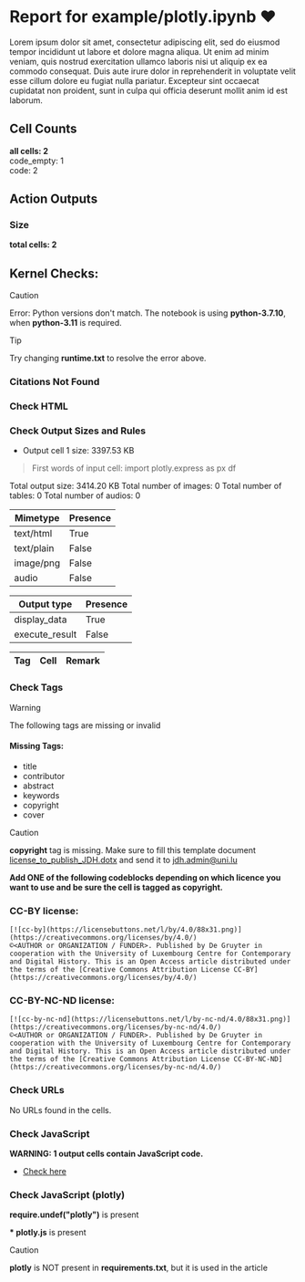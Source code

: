 # Report for example/plotly.ipynb ❤ 

Lorem ipsum dolor sit amet, consectetur adipiscing elit, sed do eiusmod tempor incididunt ut labore et dolore magna aliqua. Ut enim ad minim veniam, quis nostrud exercitation ullamco laboris nisi ut aliquip ex ea commodo consequat. Duis aute irure dolor in reprehenderit in voluptate velit esse cillum dolore eu fugiat nulla pariatur. Excepteur sint occaecat cupidatat non proident, sunt in culpa qui officia deserunt mollit anim id est laborum.

## Cell Counts   
**all cells: 2**  
code_empty: 1   
code: 2   

## Action Outputs

### Size
**total cells: 2**
## Kernel Checks: 

> [!CAUTION]
 > Error: Python versions don't match. The notebook is using **python-3.7.10**, when **python-3.11** is required.

> [!TIP]
 > Try changing **runtime.txt** to resolve the error above.

### Citations Not Found


### Check HTML


### Check Output Sizes and Rules
- Output cell 1 size: 3397.53 KB
> First words of input cell: import plotly.express as px df

Total output size: 3414.20 KB
Total number of images: 0
Total number of tables: 0
Total number of audios: 0

| Mimetype | Presence |
| --- | --- |
| text/html | True |
| text/plain | False |
| image/png | False |
| audio | False |

| Output type | Presence |
| --- | --- |
| display_data | True |
| execute_result | False |

| Tag | Cell | Remark |
| --- | --- | --- |


### Check Tags
> [!WARNING]
> The following tags are missing or invalid

#### Missing Tags:
- title
- contributor
- abstract
- keywords
- copyright
- cover
>[!CAUTION]
> **copyright** tag is missing. Make sure to fill this template document [license_to_publish_JDH.dotx](https://github.com/C2DH/journal-of-digital-history-ipynb-preflight-action/blob/master/license_to_publish_JDH.dotx) and send it to jdh.admin@uni.lu


**Add ONE of the following codeblocks depending on which licence you want to use and be sure the cell is tagged as copyright.**

### CC-BY license:

```
[![cc-by](https://licensebuttons.net/l/by/4.0/88x31.png)](https://creativecommons.org/licenses/by/4.0/)
©<AUTHOR or ORGANIZATION / FUNDER>. Published by De Gruyter in cooperation with the University of Luxembourg Centre for Contemporary and Digital History. This is an Open Access article distributed under the terms of the [Creative Commons Attribution License CC-BY](https://creativecommons.org/licenses/by/4.0/)
```

### CC-BY-NC-ND license:

```
[![cc-by-nc-nd](https://licensebuttons.net/l/by-nc-nd/4.0/88x31.png)](https://creativecommons.org/licenses/by-nc-nd/4.0/)
©<AUTHOR or ORGANIZATION / FUNDER>. Published by De Gruyter in cooperation with the University of Luxembourg Centre for Contemporary and Digital History. This is an Open Access article distributed under the terms of the [Creative Commons Attribution License CC-BY-NC-ND](https://creativecommons.org/licenses/by-nc-nd/4.0/)
```



### Check URLs

No URLs found in the cells.


### Check JavaScript
**WARNING: 1 output cells contain JavaScript code.**

-  [Check here ](https://journalofdigitalhistory.org/en/notebook-viewer/JTJGcHJveHktZ2l0aHVidXNlcmNvbnRlbnQlMkZDMkRIJTJGam91cm5hbC1vZi1kaWdpdGFsLWhpc3RvcnktaXB5bmItcHJlZmxpZ2h0LWFjdGlvbiUyRm1hc3RlciUyRmV4YW1wbGUlMkZwbG90bHkuaXB5bmI=?idx=1)
### Check JavaScript (plotly)
**require.undef("plotly")** is present

**\* plotly.js** is present
> [!CAUTION]
> **plotly** is NOT present in **requirements.txt**, but it is used in the article

